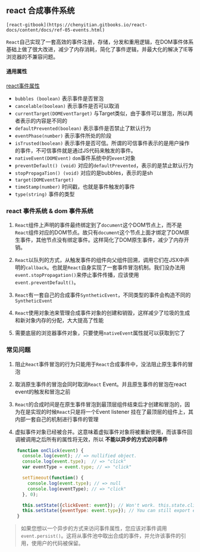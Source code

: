 ## react 合成事件系统

    [react-gitbook](https://chenyitian.gitbooks.io/react-docs/content/docs/ref-05-events.html)

  `React`自己实现了一套高效的事件注册，存储，分发和重用逻辑，在DOM事件体系基础上做了很大改进，减少了内存消耗，简化了事件逻辑，并最大化的解决了IE等浏览器的不兼容问题。
  
#### 通用属性 

  [react事件属性](https://www.cnblogs.com/mabylove/p/6873506.html) 

- `bubbles (boolean)` 表示事件是否冒泡
- `cancelable(boolean)` 表示事件是否可以取消
- `currentTarget(DOMEventTarget)` 与Target类似，由于事件可以冒泡，所以两者表示的内容是不同的
- `defaultPrevented(boolean)` 表示事件是否禁止了默认行为
- `eventPhase(number)` 表示事件所处的阶段
- `isTrusted(boolean)` 表示事件是否可信。所谓的可信事件表示的是用户操作的事件，不可信事件就是通过JS代码来触发的事件。
- `nativeEvent(DOMEvent)` `dom`事件系统中的`event`对象
- `preventDefault() (void)` 对应的`defaultPrevented`，表示的是禁止默认行为
- `stopPropagaTion() (void)` 对应的是bubbles，表示的是sh
- `target(DOMEventTarget)`
- `timeStamp(number)` 时间戳，也就是事件触发的事件
- `type(string)` 事件的类型


### react 事件系统 & dom 事件系统

  1. `React`组件上声明的事件最终绑定到了`document`这个DOM节点上，而不是`React`组件对应的DOM节点。故只有`document`这个节点上面才绑定了DOM原生事件，其他节点没有绑定事件。这样简化了DOM原生事件，减少了内存开销。

  2. `React`以队列的方式，从触发事件的组件向父组件回溯，调用它们在JSX中声明的`callback`。也就是`React`自身实现了一套事件冒泡机制。我们没办法用`event.stopPropagation()`来停止事件传播，应该使用`event.preventDefault()`。

  3. `React`有一套自己的合成事件`SyntheticEvent`，不同类型的事件会构造不同的`SyntheticEvent`

  4. `React`使用对象池来管理合成事件对象的创建和销毁，这样减少了垃圾的生成和新对象内存的分配，大大提高了性能

  5. 需要底层的浏览器事件对象，只要使用`nativeEvent`属性就可以获取到它了

### 常见问题

  1. 阻止`React`事件冒泡的行为只能用于`React`合成事件中，没法阻止原生事件的冒泡

  2. 取消原生事件的冒泡会同时取消`React` Event。并且原生事件的冒泡在react event的触发和冒泡之前

  3. `React`的合成时间是在原生事件冒泡到最顶层组件结束后才创建和冒泡的，因为在是实现的时候`React`只是将一个Event listener 挂在了最顶层的组件上，其内部一套自己的机制进行事件的管理


  1. 虚拟事件对象已经被合并。这意味着虚拟事件对象将被重新使用，而该事件回调被调用之后所有的属性将无效，所以 **不能以异步的方式访问事件**

  ```javascript
      function onClick(event) {
        console.log(event); // => nullified object.
        console.log(event.type);  // => "click"
        var eventType = event.type; // => "click"

        setTimeout(function() {
          console.log(event.type); // => null
          console.log(eventType); // => "click"
        }, 0);

        this.setState({clickEvent: event}); // Won't work. this.state.clickEvent will only contain null values.
        this.setState({eventType: event.type}); // You can still export event properties.
      }
  ```

  > 如果您想以一个异步的方式来访问事件属性，您应该对事件调用`event.persist()`。这将从事件池中取出合成的事件，并允许该事件的引用，使用户的代码被保留。